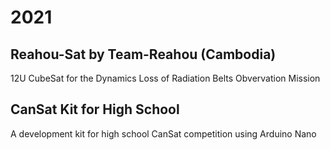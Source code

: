# 2021
## Reahou-Sat by Team-Reahou (Cambodia)
12U CubeSat for the Dynamics Loss of Radiation Belts Obvervation Mission

## CanSat Kit for High School
A development kit for high school CanSat competition using Arduino Nano
